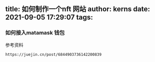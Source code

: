 title: 如何制作一个nft 网站
author: kerns
date: 2021-09-05 17:29:07
tags:
---
### 如何接入matamask 钱包


参考资料 

```
https://juejin.cn/post/6844903736142200839
```